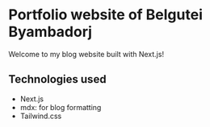 # Portfolio website of Belgutei Byambadorj

Welcome to my blog website built with Next.js!

## Technologies used

- Next.js
- mdx: for blog formatting
- Tailwind.css
